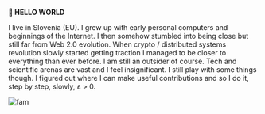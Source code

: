 **🐺 HELLO WORLD**

I live in Slovenia (EU). I grew up with early personal computers and beginnings of the Internet. I then somehow stumbled into being close but still far from Web 2.0 evolution. When crypto / distributed systems revolution slowly started getting traction I managed to be closer to everything than ever before. I am still an outsider of course. Tech and scientific arenas are vast and I feel insignificant. I still play with some things though. I figured out where I can make useful contributions and so I do it, step by step, slowly, ε > 0.

<!-- Currently just trying to build life-changing distributed apps on my own terms and with great care for usefulness and sustainability. Great software must justify physical energy and human attention it is consuming. It has to be net positive for the world to survive or it becomes history too soon. -->

<!-- I am sometimes told I have psychological issues. This is true but incomplete. I have many other issues as well. I also love GitHub issues, I am always fixing them. Keep 'em coming. I sometimes fix other peoples' issues as well. Problems are source of life. Fix it Felix! If you read this source. YO!!! -->

![fam](https://davidkrmpotic.com/img/feynman_diagrams.jpg)

<!-- — A part of **DMT**eam · Life is made of magic and then you drop dead · Leave some code behind! 😊 -->

<!---
davidhq/davidhq is a ✨ special ✨ repository because its `README.md` (this file) appears on your GitHub profile.
You can click the Preview link to take a look at your changes.
--->
